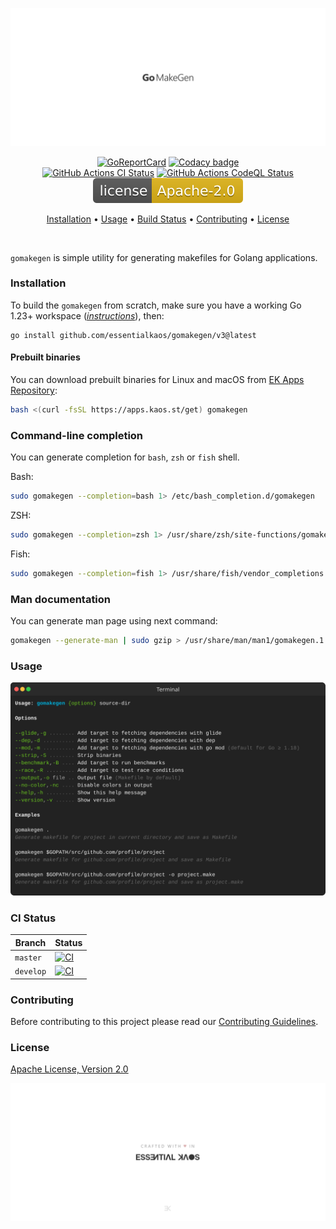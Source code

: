 <p align="center"><a href="#readme"><img src=".github/images/card.svg"/></a></p>

<p align="center">
  <a href="https://kaos.sh/r/gomakegen"><img src="https://kaos.sh/r/gomakegen.svg" alt="GoReportCard" /></a>
  <a href="https://kaos.sh/y/gomakegen"><img src="https://kaos.sh/y/55b2a258de5b4f0b9a75da00802f149d.svg" alt="Codacy badge" /></a>
  <br/>
  <a href="https://kaos.sh/w/gomakegen/ci"><img src="https://kaos.sh/w/gomakegen/ci.svg" alt="GitHub Actions CI Status" /></a>
  <a href="https://kaos.sh/w/gomakegen/codeql"><img src="https://kaos.sh/w/gomakegen/codeql.svg" alt="GitHub Actions CodeQL Status" /></a>
  <a href="#license"><img src=".github/images/license.svg"/></a>
</p>

<p align="center"><a href="#installation">Installation</a> • <a href="#usage">Usage</a> • <a href="#build-status">Build Status</a> • <a href="#contributing">Contributing</a> • <a href="#license">License</a></p>

<br/>

`gomakegen` is simple utility for generating makefiles for Golang applications.

### Installation

To build the `gomakegen` from scratch, make sure you have a working Go 1.23+ workspace (_[instructions](https://go.dev/doc/install)_), then:

```
go install github.com/essentialkaos/gomakegen/v3@latest
```

#### Prebuilt binaries

You can download prebuilt binaries for Linux and macOS from [EK Apps Repository](https://apps.kaos.st/gomakegen/latest):

```bash
bash <(curl -fsSL https://apps.kaos.st/get) gomakegen
```

### Command-line completion

You can generate completion for `bash`, `zsh` or `fish` shell.

Bash:
```bash
sudo gomakegen --completion=bash 1> /etc/bash_completion.d/gomakegen
```

ZSH:
```bash
sudo gomakegen --completion=zsh 1> /usr/share/zsh/site-functions/gomakegen
```

Fish:
```bash
sudo gomakegen --completion=fish 1> /usr/share/fish/vendor_completions.d/gomakegen.fish
```

### Man documentation

You can generate man page using next command:

```bash
gomakegen --generate-man | sudo gzip > /usr/share/man/man1/gomakegen.1.gz
```

### Usage

<img src=".github/images/usage.svg"/>

### CI Status

| Branch | Status |
|--------|--------|
| `master` | [![CI](https://kaos.sh/w/gomakegen/ci.svg?branch=master)](https://kaos.sh/w/gomakegen/ci?query=branch:master) |
| `develop` | [![CI](https://kaos.sh/w/gomakegen/ci.svg?branch=master)](https://kaos.sh/w/gomakegen/ci?query=branch:develop) |

### Contributing

Before contributing to this project please read our [Contributing Guidelines](https://github.com/essentialkaos/contributing-guidelines#contributing-guidelines).

### License

[Apache License, Version 2.0](https://www.apache.org/licenses/LICENSE-2.0)

<p align="center"><a href="https://kaos.dev"><img src="https://raw.githubusercontent.com/essentialkaos/.github/refs/heads/master/images/ekgh.svg"/></a></p>
